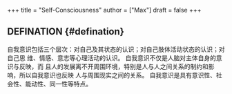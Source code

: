 +++
title = "Self-Consciousness"
author = ["Max"]
draft = false
+++

## DEFINATION {#defination}

自我意识包括三个层次：对自己及其状态的认识；对自己肢体活动状态的认识；对自己思
维、情感、意志等心理活动的认识。 自我意识不仅是人脑对主体自身的意识与反映，而
且人的发展离不开周围环境，特别是人与人之间关系的制约和影响，所以自我意识也反映
人与周围现实之间的关系。 自我意识是具有意识性、社会性、能动性、同一性等特点。
